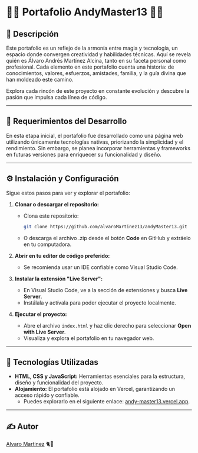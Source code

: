 # 🦋🦋 Portafolio AndyMaster13 🦋🦋

## 📗 Descripción  
Este portafolio es un reflejo de la armonía entre magia y tecnología, un espacio donde convergen creatividad y habilidades técnicas. Aquí se revela quién es Álvaro Andrés Martínez Alcina, tanto en su faceta personal como profesional. Cada elemento en este portafolio cuenta una historia: de conocimientos, valores, esfuerzos, amistades, familia, y la guía divina que han moldeado este camino.  

Explora cada rincón de este proyecto en constante evolución y descubre la pasión que impulsa cada línea de código.  

---

## 📀 Requerimientos del Desarrollo 
En esta etapa inicial, el portafolio fue desarrollado como una página web utilizando únicamente tecnologías nativas, priorizando la simplicidad y el rendimiento. Sin embargo, se planea incorporar herramientas y frameworks en futuras versiones para enriquecer su funcionalidad y diseño.  

---

## ⚙️ Instalación y Configuración  

Sigue estos pasos para ver y explorar el portafolio:  
1. **Clonar o descargar el repositorio:**  
   - Clona este repositorio:  
     ```bash
     git clone https://github.com/alvaroMartinez13/andyMaster13.git
     ```  
   - O descarga el archivo .zip desde el botón **Code** en GitHub y extráelo en tu computadora.  

 2. **Abrir en tu editor de código preferido:**  
    - Se recomienda usar un IDE confiable como Visual Studio Code.  

 3. **Instalar la extensión "Live Server":**  
    - En Visual Studio Code, ve a la sección de extensiones y busca **Live Server**.  
    - Instálala y actívala para poder ejecutar el proyecto localmente.  

 4. **Ejecutar el proyecto:**  
    - Abre el archivo `index.html` y haz clic derecho para seleccionar **Open with Live Server**.  
    - Visualiza y explora el portafolio en tu navegador web.  

---

## 🚀 Tecnologías Utilizadas  
- **HTML, CSS y JavaScript:** Herramientas esenciales para la estructura, diseño y funcionalidad del proyecto.  
- **Alojamiento:** El portafolio está alojado en Vercel, garantizando un acceso rápido y confiable.  
  - Puedes explorarlo en el siguiente enlace: [andy-master13.vercel.app](https://andy-master13.vercel.app).  

---

## ✍️ Autor  
[Alvaro Martinez](https://github.com/AndyMaster13) 🐈🔮  

